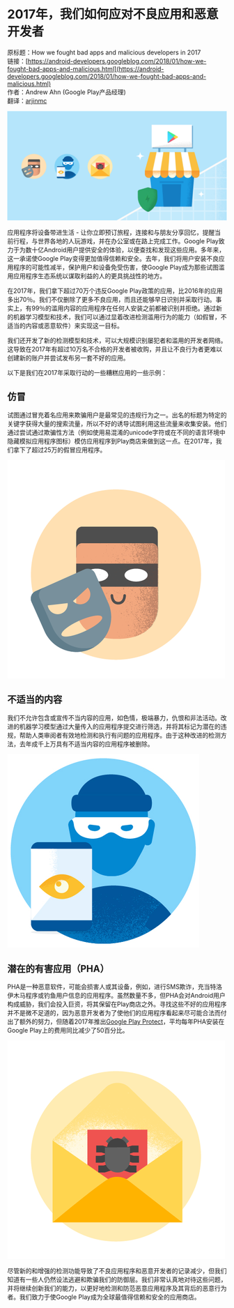 # 2017年，我们如何应对不良应用和恶意开发者

原标题：How we fought bad apps and malicious developers in 2017  
链接：[https://android-developers.googleblog.com/2018/01/how-we-fought-bad-apps-and-malicious.html](https://android-developers.googleblog.com/2018/01/how-we-fought-bad-apps-and-malicious.html)  
作者：Andrew Ahn (Google Play产品经理)  
翻译：[arjinmc](https://github.com/arjinmc)  

![img](../images/2018.1.30.1.png)  

应用程序将设备带进生活 - 让你立即预订旅程，连接和与朋友分享回忆，提醒当前行程，与世界各地的人玩游戏，并在办公室或在路上完成工作。Google Play致力于为数十亿Android用户提供安全的体验，以便查找和发现这些应用。多年来，这一承诺使Google Play变得更加值得信赖和安全。去年，我们将用户安装不良应用程序的可能性减半，保护用户和设备免受伤害，使Google Play成为那些试图滥用应用程序生态系统以谋取利益的人的更具挑战性的地方。

在2017年，我们拿下超过70万个违反Google Play政策的应用，比2016年的应用多出70％。我们不仅删除了更多不良应用，而且还能够早日识别并采取行动。事实上，有99％的滥用内容的应用程序在任何人安装之前都被识别并拒绝。通过新的机器学习模型和技术，我们可以通过显着改进检测滥用行为的能力（如假冒，不适当的内容或恶意软件）来实现这一目标。

我们还开发了新的检测模型和技术，可以大规模识别屡犯者和滥用的开发者网络。这导致在2017年有超过10万名不合格的开发者被收购，并且让不良行为者更难以创建新的账户并尝试发布另一套不好的应用。

以下是我们在2017年采取行动的一些糟糕应用的一些示例：

## 仿冒

试图通过冒充着名应用来欺骗用户是最常见的违规行为之一。出名的标题为特定的关键字获得大量的搜索流量，所以不好的诱导试图利用这些流量来收集安装。他们通过尝试通过欺骗性方法（例如使用易混淆的unicode字符或在不同的语言环境中隐藏模拟应用程序图标）模仿应用程序到Play商店来做到这一点。在2017年，我们拿下了超过25万的假冒应用程序。

![img](../images/2018.1.30.2.png) 

## 不适当的内容

我们不允许包含或宣传不当内容的应用，如色情，极端暴力，仇恨和非法活动。改进的机器学习模型通过大量传入的应用程序提交进行筛选，并将其标记为潜在的违规，帮助人类审阅者有效地检测和执行有问题的应用程序。由于这种改进的检测方法，去年成千上万具有不适当内容的应用程序被删除。

![img](../images/2018.1.30.3.jpg)

## 潜在的有害应用（PHA）

PHA是一种恶意软件，可能会损害人或其设备，例如，进行SMS欺诈，充当特洛伊木马程序或钓鱼用户信息的应用程序。虽然数量不多，但PHA会对Android用户构成威胁，我们会投入巨资，将其保留在Play商店之外。寻找这些不好的应用程序并不是微不足道的，因为恶意开发者为了使他们的应用程序看起来尽可能合法而付出了额外的努力，但随着2017年推出[Google Play Protect](https://www.android.com/play-protect/)，平均每年PHA安装在Google Play上的费用同比减少了50百分比。

![img](../images/2018.1.30.4.png)    

尽管新的和增强的检测功能导致了不良应用程序和恶意开发者的记录减少，但我们知道有一些人仍然设法逃避和欺骗我们的防御层。我们非常认真地对待这些问题，并将继续创新我们的能力，以更好地检测和防范恶意应用程序及其背后的恶意行为者。我们致力于使Google Play成为全球最值得信赖和安全的应用商店。

 


